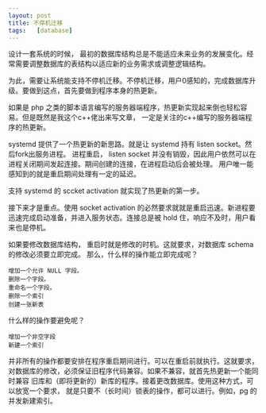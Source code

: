```yaml
---
layout: post
title: 不停机迁移
tags:   [database]
---
```


设计一套系统的时候， 最初的数据库结构总是不能适应未来业务的发展变化。经常需要调整数据库的表结构以适应新的业务需求或调整逻辑结构。

为此，需要让系统能支持不停机迁移。不停机迁移，用户0感知的，完成数据库升级。要做到这点，首先要做到程序本身的热更新。

如果是 php 之类的脚本语言编写的服务器端程序，热更新实现起来倒也轻松容易。但是既然是我这个c++佬出来写文章， 一定是关注的c++编写的服务器端程序的热更新。

systemd 提供了一个热更新的新思路。就是让 systemd 持有 listen socket。然后fork出服务进程。
进程重启， listen socket 并没有销毁，因此用户依然可以在进程关闭期间发起连接。期间创建的连接，在进程启动后会被处理。
用户唯一能感知到的就是重启期间处理有一定的延迟。

支持 systemd 的 sccket activation 就实现了热更新的第一步。

接下来才是重点。使用 socket activation 的必然要求就就是重启迅速。新进程要迅速完成启动准备，并进入服务状态。连接总是被 hold 住，响应不及时，用户看来也是停机。

如果要修改数据库结构， 重启时就是修改的时机。这就要求，对数据库 schema 的修改必须要立即完成。
那么，什么样的操作能立即完成呢？

	增加一个允许 NULL 字段。
	删除一个字段。
	重命名一个字段。
	删除一个索引
	创建一张新表
	
什么样的操作要避免呢？

	增加一个非空字段
	新建一个索引


并非所有的操作都要安排在程序重启期间进行。可以在重启前就执行。这就要求，对数据库的修改，必须保证旧程序代码兼容。如果不兼容，就首先热更新一个能同时兼容
旧库和（即将更新的）新库的程序。接着更改数据库。使用这种方式，可以放宽一个要求， 就是只要不（长时间）锁表的操作，都可以进行。例如，pg 的并发新建索引。




